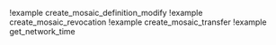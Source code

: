 !example create_mosaic_definition_modify
!example create_mosaic_revocation
!example create_mosaic_transfer
!example get_network_time
